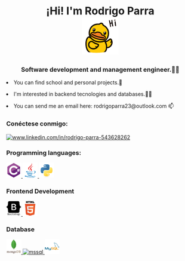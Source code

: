 <h1 align="center">¡Hi! I'm Rodrigo Parra <br> <img aling="center" width="100" height="100" src="https://github.com/Rodrigoparra1/Rodrigoparra1/blob/73bb0f079a90e85ad945dc3995e43f13d07e8610/4foo.gif"/> </h1>

<h3 align="center">Software development and management engineer.👨‍💻</h3>
<p><li>You can find school and personal projects.📝</p>
<p><li>I'm interested in backend tecnologies and databases.👨‍💻</p>
<p><li>You can send me an email here: rodrigoparra23@outlook.com 📫</p>

<h3 align="left">Conéctese conmigo:</h3>

<p align="left">
<a href="https://linkedin.com/in/www.linkedin.com/in/rodrigo-parra-543628262" target="blank">
 <img align="center" 💻 src="https://raw.githubusercontent.com/rahuldkjain/github-profile-readme-generator/master/src/images/icons/Social/linked-in-alt.svg" alt="www.linkedin.com/in/rodrigo-parra-543628262" height="30" width="40" /></a>

</p><h3 align="left">Programming languages:</h3><p align="left">
  
<a href="https://www.w3schools.com/cs/" target="_blank" rel="noreferrer"> <img src="https://raw.githubusercontent.com/devicons/devicon/master/icons/csharp/csharp-original.svg" alt="csharp" width="40" height="40"/> </a><a href="https://www.java.com" target="_blank" rel="noreferrer"> <img src="https://raw.githubusercontent.com/devicons/devicon/master/icons/java/java-original.svg" alt="java" width="40" height="40"/> </a><a href="https://www.python.org" target="_blank" rel="noreferrer"> <img src="https://raw.githubusercontent.com/devicons/devicon/master/icons/python/python-original.svg" alt="python" width="40" height="40"/> </a> 

</p><h3 align="left">Frontend Development</h3><p align="left">

<a href="https://getbootstrap.com" target="_blank" rel="noreferrer"> <img src="https://raw.githubusercontent.com/devicons/devicon/master/icons/bootstrap/bootstrap-plain-wordmark.svg" alt="bootstrap" width="40" height="40"/> </a> <a href="https://www.w3.org/html/" target="_blank" rel="noreferrer"> <img src="https://raw.githubusercontent.com/devicons/devicon/master/icons/html5/html5-original-wordmark.svg" alt="html5" width="40" height="40"/> </a> 

</p><h3 align="left">Database</h3><p align="left">
<a href="https://www.mongodb.com/" target="_blank" rel="noreferrer"> <img src="https://raw.githubusercontent.com/devicons/devicon/master/icons/mongodb/mongodb-original-wordmark.svg" alt="mongodb" width="40" height="40"/> </a> <a href="https://www.microsoft.com/en-us/sql-server" target="_blank" rel="noreferrer"> <img src="https://www.svgrepo.com/show/303229/microsoft-sql-server-logo.svg" alt="mssql" width="40" height="40"/> </a> <a href="https://www.mysql.com/" target="_blank" rel="noreferrer"> <img src="https://raw.githubusercontent.com/devicons/devicon/master/icons/mysql/mysql-original-wordmark.svg" alt="mysql" width="40" height="40"/> </a>





